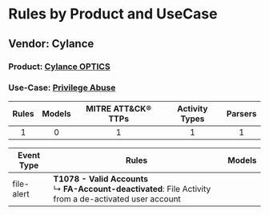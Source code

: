 Rules by Product and UseCase
============================
Vendor: Cylance
---------------
### Product: [Cylance OPTICS](../ds_cylance_cylance_optics.md)
### Use-Case: [Privilege Abuse](../../../../UseCases/uc_privilege_abuse.md)

| Rules | Models | MITRE ATT&CK® TTPs | Activity Types | Parsers |
|:-----:|:------:|:------------------:|:--------------:|:-------:|
|   1   |   0    |         1          |       1        |    1    |

| Event Type | Rules    | Models |
| ---------- | ---- | ------ |
| file-alert | <b>T1078 - Valid Accounts</b><br> ↳ <b>FA-Account-deactivated</b>: File Activity from a de-activated user account |        |